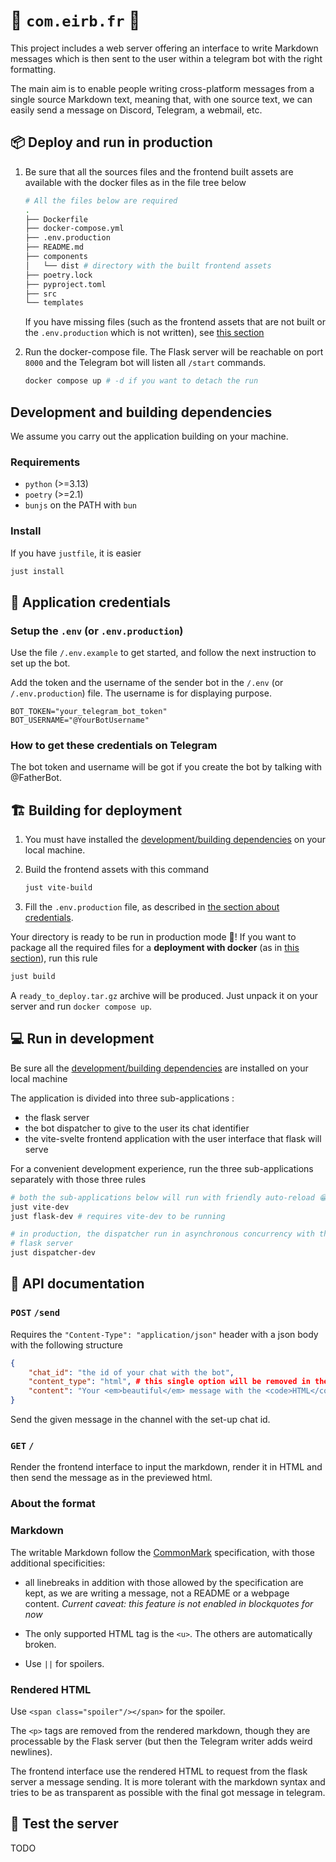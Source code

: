 # 📡 `com.eirb.fr` 📨

This project includes a web server offering an interface to write Markdown
messages which is then sent to the user within a telegram bot with the right
formatting.

The main aim is to enable people writing cross-platform messages from a single
source Markdown text, meaning that, with one source text, we can easily send a
message on Discord, Telegram, a webmail, etc.

## 📦 Deploy and run in production

1. Be sure that all the sources files and the frontend built assets are
   available with the docker files as in the file tree below

    ```sh
    # All the files below are required
    .
    ├── Dockerfile
    ├── docker-compose.yml
    ├── .env.production
    ├── README.md
    ├── components
    │   └── dist # directory with the built frontend assets
    ├── poetry.lock
    ├── pyproject.toml
    ├── src
    └── templates
    ```

    If you have missing files (such as the frontend assets that are not built
    or the `.env.production` which is not written), see
    [this section](#🏗️-building-for-deployment)

2. Run the docker-compose file. The Flask server will be reachable on port
   `8000` and the Telegram bot will listen all `/start` commands.

   ```sh
   docker compose up # -d if you want to detach the run
   ```

## Development and building dependencies

We assume you carry out the application building on your machine.

### Requirements

- `python` (>=3.13)
- `poetry` (>=2.1)
- `bunjs` on the PATH with `bun`

### Install

If you have `justfile`, it is easier

```sh
just install
```

## 🔑 Application credentials

### Setup the `.env` (or `.env.production`)

Use the file `/.env.example` to get started, and follow the next instruction to
set up the bot.

Add the token and the username of the sender bot in the `/.env` (or
`/.env.production`) file. The username is for displaying purpose.

```env
BOT_TOKEN="your_telegram_bot_token"
BOT_USERNAME="@YourBotUsername"
```

### How to get these credentials on Telegram

The bot token and username will be got if you create the bot by talking with
@FatherBot.

## 🏗️ Building for deployment

1. You must have installed the [development/building
dependencies](#development-and-building-dependencies) on your local machine.

2. Build the frontend assets with this command

   ```sh
   just vite-build
   ```

3. Fill the `.env.production` file, as described in [the section about
credentials](#🔑-application-credentials).

Your directory is ready to be run in production mode 🥳! If you want to package
all the required files for a **deployment with docker** (as in [this
section](#📦-deploy-and-run-in-production)), run this rule

```sh
just build
```

A `ready_to_deploy.tar.gz` archive will be produced. Just unpack it on
your server and run `docker compose up`.

## 💻 Run in development

Be sure all the [development/building
dependencies](#development-and-building-dependencies) are installed on your
local machine

The application is divided into three sub-applications :

- the flask server
- the bot dispatcher to give to the user its chat identifier
- the vite-svelte frontend application with the user interface that flask will
serve

For a convenient development experience, run the three sub-applications
separately with those three rules

```sh
# both the sub-applications below will run with friendly auto-reload 😁
just vite-dev
just flask-dev # requires vite-dev to be running

# in production, the dispatcher run in asynchronous concurrency with the
# flask server
just dispatcher-dev 
```

## 📝 API documentation

### `POST` `/send`

Requires the `"Content-Type": "application/json"` header with a json body with
the following structure

```json
{
    "chat_id": "the id of your chat with the bot",
    "content_type": "html", # this single option will be removed in the future
    "content": "Your <em>beautiful</em> message with the <code>HTML</code> <strong>format</strong>."
}
```

Send the given message in the channel with the set-up chat id.

### `GET` `/`

Render the frontend interface to input the markdown, render it in HTML and then
send the message as in the previewed html.

### About the format

### Markdown

The writable Markdown follow the [CommonMark](https://spec.commonmark.org/) specification, with those additional specificities:

- all linebreaks in addition with those allowed by the specification are kept,
  as we are writing a message, not a README or a webpage content.
  *Current caveat: this feature is not enabled in blockquotes for now*

- The only supported HTML tag is the `<u>`. The others are automatically
broken.
- Use `||` for spoilers.


### Rendered HTML

Use `<span class="spoiler"/></span>` for the spoiler.

The `<p>` tags are removed from the rendered markdown, though they are
processable by the Flask server (but then the Telegram writer adds weird
newlines).

The frontend interface use the rendered HTML to request from the flask server a
message sending. It is more tolerant with the markdown syntax and tries to be
as transparent as possible with the final got message in telegram.

## 🧪 Test the server

TODO
